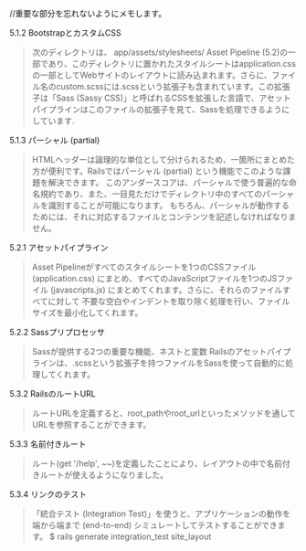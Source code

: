 //重要な部分を忘れないようにメモします。

5.1.2 BootstrapとカスタムCSS
>次のディレクトリは、
>app/assets/stylesheets/
>Asset Pipeline (5.2)の一部であり、このディレクトリに置かれたスタイルシートはapplication.cssの一部としてWebサイトのレイアウトに読み込まれます。さらに、ファイル名のcustom.scssには.scssという拡張子も含まれています。この拡張子は「Sass (Sassy CSS)」と呼ばれるCSSを拡張した言語で、アセットパイプラインはこのファイルの拡張子を見て、Sassを処理できるようにしています.

5.1.3 パーシャル (partial)
>HTMLヘッダーは論理的な単位として分けられるため、一箇所にまとめた方が便利です。Railsではパーシャル (partial) という機能でこのような課題を解決できます。
>このアンダースコアは、パーシャルで使う普遍的な命名規約であり、また、一目見ただけでディレクトリ中のすべてのパーシャルを識別することが可能になります。
>もちろん、パーシャルが動作するためには、それに対応するファイルとコンテンツを記述しなければなりません。

5.2.1 アセットパイプライン
>Asset Pipelineがすべてのスタイルシートを1つのCSSファイル (application.css) にまとめ、すべてのJavaScriptファイルを1つのJSファイル (javascripts.js) にまとめてくれます。さらに、それらのファイルすべてに対して 不要な空白やインデントを取り除く処理を行い、ファイルサイズを最小化してくれます。

5.2.2  Sassプリプロセッサ
>Sassが提供する2つの重要な機能、ネストと変数
>Railsのアセットパイプラインは、.scssという拡張子を持つファイルをSassを使って自動的に処理してくれます。

5.3.2 RailsのルートURL
>ルートURLを定義すると、root_pathやroot_urlといったメソッドを通してURLを参照することができます。

5.3.3 名前付きルート
>ルート(get  '/help', ~~)を定義したことにより、レイアウトの中で名前付きルートが使えるようになりました。

5.3.4 リンクのテスト
>「統合テスト (Integration Test)」を使うと、アプリケーションの動作を端から端まで (end-to-end) シミュレートしてテストすることができます。
>$ rails generate integration_test site_layout